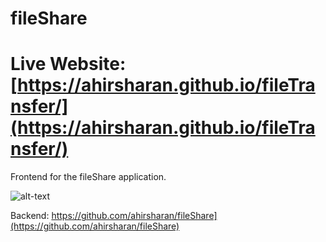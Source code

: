 # fileShare
# Live Website: [https://ahirsharan.github.io/fileTransfer/](https://ahirsharan.github.io/fileTransfer/)

Frontend for the fileShare application.

![alt-text](https://i.ibb.co/rwfLcvK/up1.jpg) 

Backend: https://github.com/ahirsharan/fileShare](https://github.com/ahirsharan/fileShare)
